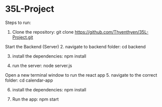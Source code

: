 # 35L-Project

Steps to run:
1. Clone the repository:
    git clone https://github.com/Thyenthyen/35L-Project.git

Start the Backend (Server)
2. navigate to backend folder:
    cd backend

3. install the dependencies:
    npm install

4. run the server:
    node server.js

Open a new terminal window to run the react app
5. navigate to the correct folder:
    cd calendar-app

6. install the dependencies:
    npm install

7. Run the app:
    npm start
